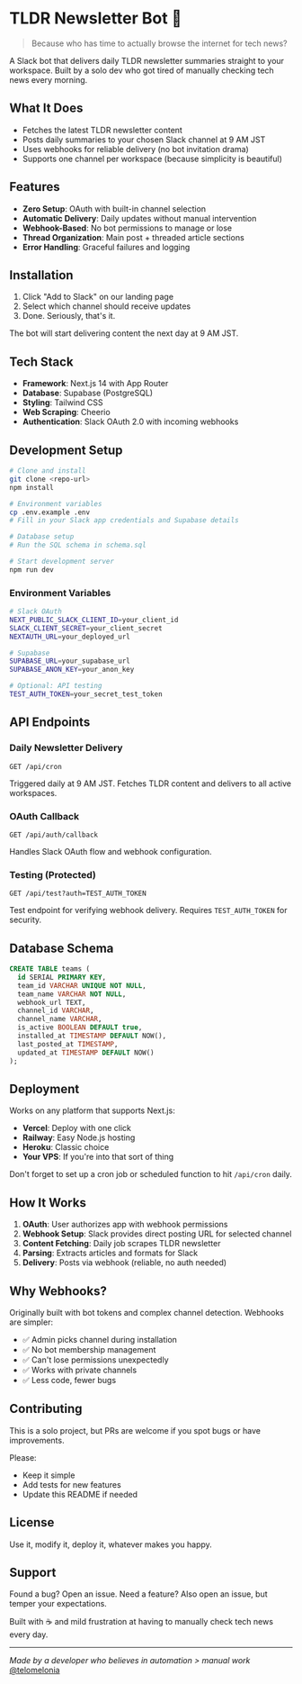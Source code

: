 # TLDR Newsletter Bot 📰

> Because who has time to actually browse the internet for tech news?

A Slack bot that delivers daily TLDR newsletter summaries straight to your workspace. Built by a solo dev who got tired of manually checking tech news every morning.

## What It Does

- Fetches the latest TLDR newsletter content
- Posts daily summaries to your chosen Slack channel at 9 AM JST
- Uses webhooks for reliable delivery (no bot invitation drama)
- Supports one channel per workspace (because simplicity is beautiful)

## Features

- **Zero Setup**: OAuth with built-in channel selection
- **Automatic Delivery**: Daily updates without manual intervention
- **Webhook-Based**: No bot permissions to manage or lose
- **Thread Organization**: Main post + threaded article sections
- **Error Handling**: Graceful failures and logging

## Installation

1. Click "Add to Slack" on our landing page
2. Select which channel should receive updates
3. Done. Seriously, that's it.

The bot will start delivering content the next day at 9 AM JST.

## Tech Stack

- **Framework**: Next.js 14 with App Router
- **Database**: Supabase (PostgreSQL)
- **Styling**: Tailwind CSS
- **Web Scraping**: Cheerio
- **Authentication**: Slack OAuth 2.0 with incoming webhooks

## Development Setup

```bash
# Clone and install
git clone <repo-url>
npm install

# Environment variables
cp .env.example .env
# Fill in your Slack app credentials and Supabase details

# Database setup
# Run the SQL schema in schema.sql

# Start development server
npm run dev
```

### Environment Variables

```bash
# Slack OAuth
NEXT_PUBLIC_SLACK_CLIENT_ID=your_client_id
SLACK_CLIENT_SECRET=your_client_secret
NEXTAUTH_URL=your_deployed_url

# Supabase
SUPABASE_URL=your_supabase_url
SUPABASE_ANON_KEY=your_anon_key

# Optional: API testing
TEST_AUTH_TOKEN=your_secret_test_token
```

## API Endpoints

### Daily Newsletter Delivery

```
GET /api/cron
```

Triggered daily at 9 AM JST. Fetches TLDR content and delivers to all active workspaces.

### OAuth Callback

```
GET /api/auth/callback
```

Handles Slack OAuth flow and webhook configuration.

### Testing (Protected)

```
GET /api/test?auth=TEST_AUTH_TOKEN
```

Test endpoint for verifying webhook delivery. Requires `TEST_AUTH_TOKEN` for security.

## Database Schema

```sql
CREATE TABLE teams (
  id SERIAL PRIMARY KEY,
  team_id VARCHAR UNIQUE NOT NULL,
  team_name VARCHAR NOT NULL,
  webhook_url TEXT,
  channel_id VARCHAR,
  channel_name VARCHAR,
  is_active BOOLEAN DEFAULT true,
  installed_at TIMESTAMP DEFAULT NOW(),
  last_posted_at TIMESTAMP,
  updated_at TIMESTAMP DEFAULT NOW()
);
```

## Deployment

Works on any platform that supports Next.js:

- **Vercel**: Deploy with one click
- **Railway**: Easy Node.js hosting
- **Heroku**: Classic choice
- **Your VPS**: If you're into that sort of thing

Don't forget to set up a cron job or scheduled function to hit `/api/cron` daily.

## How It Works

1. **OAuth**: User authorizes app with webhook permissions
2. **Webhook Setup**: Slack provides direct posting URL for selected channel
3. **Content Fetching**: Daily job scrapes TLDR newsletter
4. **Parsing**: Extracts articles and formats for Slack
5. **Delivery**: Posts via webhook (reliable, no auth needed)

## Why Webhooks?

Originally built with bot tokens and complex channel detection. Webhooks are simpler:

- ✅ Admin picks channel during installation
- ✅ No bot membership management
- ✅ Can't lose permissions unexpectedly
- ✅ Works with private channels
- ✅ Less code, fewer bugs

## Contributing

This is a solo project, but PRs are welcome if you spot bugs or have improvements.

Please:

- Keep it simple
- Add tests for new features
- Update this README if needed

## License

Use it, modify it, deploy it, whatever makes you happy.

## Support

Found a bug? Open an issue. Need a feature? Also open an issue, but temper your expectations.

Built with ☕ and mild frustration at having to manually check tech news every day.

---

_Made by a developer who believes in automation > manual work_
[@telomelonia](https://github.com/Telomelonia)
